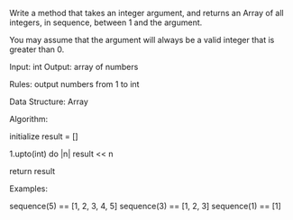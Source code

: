 Write a method that takes an integer argument, and returns an Array of
all integers, in sequence, between 1 and the argument.

You may assume that the argument will always be a valid integer that is greater than 0.

Input: int
Output: array of numbers

Rules:
  output numbers from 1 to int

Data Structure: Array

Algorithm:

initialize result = []

1.upto(int) do |n|
  result << n

return result



Examples:

sequence(5) == [1, 2, 3, 4, 5]
sequence(3) == [1, 2, 3]
sequence(1) == [1]
